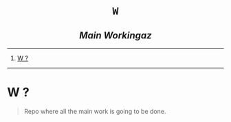 <h1 align="center"><code> W </code></h1>
<h2 align="center"><i> Main Workingaz  </i></h2>

---- 
1. [W ?](#w-)

----

# W ?

> Repo where all the main work is going to be done. 

